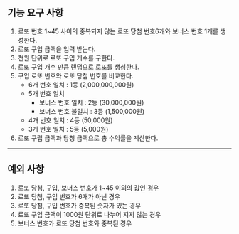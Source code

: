 ## 기능 요구 사항
1. 로또 번호 1~45 사이의 중복되지 않는 로또 당첨 번호6개와  보너스 번호 1개를 생성한다.
2. 로또 구입 금액을 입력 받는다.
3. 천원 단위로 로또 구입 개수를 구한다.
4. 로또 구입 개수 만큼 랜덤으로 로또를 생성한다.
5. 구입 로또 번호와 로또 당첨 번호를 비교한다.
   - 6개 번호 일치 : 1등 (2,000,000,000원)
   - 5개 번호 일치
     - 보너스 번호 일치 : 2등 (30,000,000원)
     - 보너스 번호 불일치 : 3등 (1,500,000원)
   - 4개 번호 일치 : 4등 (50,000원)
   - 3개 번호 일치 : 5등 (5,000원)
6. 로또 구립 금액과 당청 금액으로 총 수익률을 계산한다.
---
## 예외 사항
1. 로또 당첨, 구입, 보너스 번호가 1~45 이외의 값인 경우
2. 로또 당첨, 구입 번호가 6개가 아닌 경우
3. 로또 당첨, 구입 번호가 중복된 숫자가 있는 경우
4. 로또 구입 금액이 1000원 단위로 나누어 지지 않는 경우
5. 보너스 번호가 로또 당첨 번호와 중복된 경우